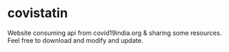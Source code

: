 # covistatin
Website consuming api from covid19india.org &amp; sharing some resources. Feel free to download and modify and update.
